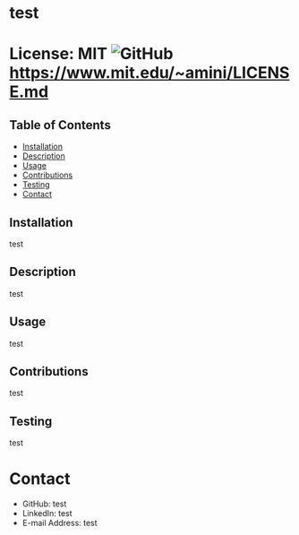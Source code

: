 

# test
# License: MIT ![GitHub](https://img.shields.io/github/license/MatthewMoraga/README_Generator) https://www.mit.edu/~amini/LICENSE.md 

## Table of Contents
* [Installation](#installation)
* [Description](#description)
* [Usage](#usage)
* [Contributions](#contributions)
* [Testing](#testing)
* [Contact](#contact)

## Installation
test
## Description
test
## Usage
test
## Contributions
test
## Testing
test

# Contact
* GitHub: test
* LinkedIn: test
* E-mail Address: test
